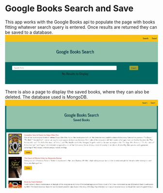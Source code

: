 # Google Books Search and Save
This app works with the Google Books api to populate the page with books fitting whatever search query is entered. Once results are returned they can be saved to a database. ![book search](/client/public/bookSearch.jpg)

There is also a page to display the saved books, where they can also be deleted.
The database used is MongoDB. ![saved books](/client/public/savedBooks.jpg)
